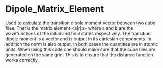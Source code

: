 Dipole_Matrix_Element
=====================

Used to calculate the transition dipole moment vector between two cube files. That is the matrix element <a|r|b> where a and b are the wavefunctions of the initial and final states respectively. The transition dipole moment is a vector and is output in its cartesian components. In addition the norm is also output. In both cases the quantities are in atomic units. When using this code one should make sure that the cube files are generated on the same grid. This is to ensure that the distance function works correctly.  




